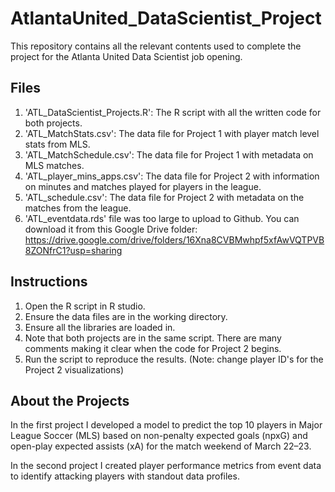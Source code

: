 # AtlantaUnited_DataScientist_Project
This repository contains all the relevant contents used to complete the project for the Atlanta United Data Scientist job opening.

## Files
1. 'ATL_DataScientist_Projects.R': The R script with all the written code for both projects.
2. 'ATL_MatchStats.csv': The data file for Project 1 with player match level stats from MLS.
3. 'ATL_MatchSchedule.csv': The data file for Project 1 with metadata on MLS matches. 
4. 'ATL_player_mins_apps.csv': The data file for Project 2 with information on minutes and matches played for players in the league.
5. 'ATL_schedule.csv': The data file for Project 2 with metadata on the matches from the league. 
6. 'ATL_eventdata.rds' file was too large to upload to Github. You can download it from this Google Drive folder: https://drive.google.com/drive/folders/16Xna8CVBMwhpf5xfAwVQTPVB8ZONfrC1?usp=sharing

## Instructions 
1. Open the R script in R studio.
2. Ensure the data files are in the working directory.
3. Ensure all the libraries are loaded in.
4. Note that both projects are in the same script. There are many comments making it clear when the code for Project 2 begins.
5. Run the script to reproduce the results. (Note: change player ID's for the Project 2 visualizations)

## About the Projects
In the first project I developed a model to predict the top 10 players in Major League Soccer (MLS) based on non-penalty expected goals (npxG) and open-play expected assists (xA) for the match weekend of March 22–23. 

In the second project I created player performance metrics from event data to identify attacking players with standout data profiles.
